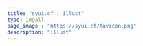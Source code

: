 ```yaml
---
title: "syui.cf | illust"
type: imgall
page_image : "https://syui.cf/favicon.png"
description: "illust"
---
```




